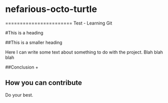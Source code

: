 # nefarious-octo-turtle
=======================
Test - Learning Git

#This is a heading

##This is a smaller heading

Here I can write some text about something to do with the project. 
Blah blah blah

##Conclusion
+
## How you can contribute
Do your best.  
